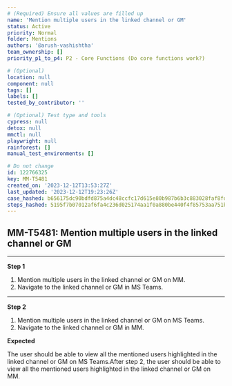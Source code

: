 ```yaml
---
# (Required) Ensure all values are filled up
name: 'Mention multiple users in the linked channel or GM'
status: Active
priority: Normal
folder: Mentions
authors: '@arush-vashishtha'
team_ownership: []
priority_p1_to_p4: P2 - Core Functions (Do core functions work?)

# (Optional)
location: null
component: null
tags: []
labels: []
tested_by_contributor: ''

# (Optional) Test type and tools
cypress: null
detox: null
mmctl: null
playwright: null
rainforest: []
manual_test_environments: []

# Do not change
id: 122766325
key: MM-T5481
created_on: '2023-12-12T13:53:27Z'
last_updated: '2023-12-12T19:23:26Z'
case_hashed: b656175dc90bdfd875a4dc48ccfc17d615e80b987b6b3c883028faf8fdfe79268cb263f997557b622a5ec6baf62208c8
steps_hashed: 5195f7b07012af6fa4c236d025174aa1f0a880be440f4f85753aa751bd098449c986ec7898f55374fbb413a48d31ada9
---
```


<!-- (Auto-generated) Based on frontmatter's "key" and "name" -->

## MM-T5481: Mention multiple users in the linked channel or GM

---

**Step 1**

1. Mention multiple users in the linked channel or GM on MM.
2. Navigate to the linked channel or GM in MS Teams.

---

**Step 2**

1. Mention multiple users in the linked channel or GM on MS Teams.
2. Navigate to the linked channel or GM in MM.

**Expected**

The user should be able to view all the mentioned users highlighted in the linked channel or GM on MS Teams.After step 2, the user should be able to view all the mentioned users highlighted in the linked channel or GM on MM.
